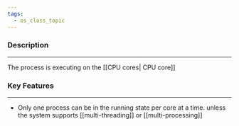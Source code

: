 ```yaml
---
tags:
  - os_class_topic
---
```

### Description
---
The process is executing on the [[CPU cores| CPU core]] 

### Key Features
---
- Only one process can be in the running state per core at a time. unless the system supports [[multi-threading]] or [[multi-processing]]

